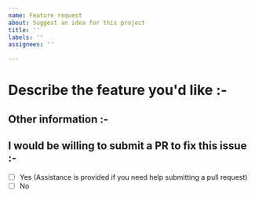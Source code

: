 ```yaml
---
name: Feature request
about: Suggest an idea for this project
title: ''
labels: ''
assignees: ''

---
```


<!--

* Please fill out this template with all the relevant information so we can
  understand what's going on and fix the issue. We appreciate bugs filed and PRs
  submitted!

* Please make sure that you are familiar with and follow the Code of Conduct for
  this project (found in the CODE_OF_CONDUCT.md file).

-->

# Describe the feature you'd like :-

## Other information :-

## I would be willing to submit a PR to fix this issue :-

- [ ] Yes (Assistance is provided if you need help submitting a pull request)  
- [ ] No

<!--

If you are willing to submit a PR but are a bit unsure, feel free to check out the [Contributors Guide](CONTRIBUTING.md) for useful tips and hints that help you get started.

-->
